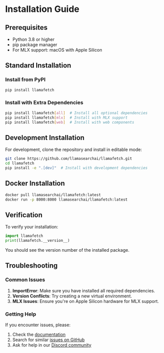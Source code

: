# Installation Guide

## Prerequisites

- Python 3.8 or higher
- pip package manager
- For MLX support: macOS with Apple Silicon

## Standard Installation

### Install from PyPI

```bash
pip install llamafetch
```

### Install with Extra Dependencies

```bash
pip install llamafetch[all]  # Install all optional dependencies
pip install llamafetch[mlx]  # Install with MLX support
pip install llamafetch[web]  # Install with web components
```

## Development Installation

For development, clone the repository and install in editable mode:

```bash
git clone https://github.com/llamasearchai/llamafetch.git
cd llamafetch
pip install -e ".[dev]"  # Install with development dependencies
```

## Docker Installation

```bash
docker pull llamasearchai/llamafetch:latest
docker run -p 8000:8000 llamasearchai/llamafetch:latest
```

## Verification

To verify your installation:

```python
import llamafetch
print(llamafetch.__version__)
```

You should see the version number of the installed package.

## Troubleshooting

### Common Issues

1. **ImportError**: Make sure you have installed all required dependencies.
2. **Version Conflicts**: Try creating a new virtual environment.
3. **MLX Issues**: Ensure you're on Apple Silicon hardware for MLX support.

### Getting Help

If you encounter issues, please:

1. Check the [documentation](https://llamasearchai.github.io/llamafetch/)
2. Search for similar [issues on GitHub](https://github.com/llamasearchai/llamafetch/issues)
3. Ask for help in our [Discord community](https://discord.gg/llamasearch)
